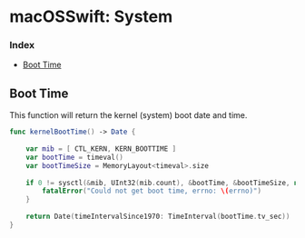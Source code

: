 # macOSSwift: System

### Index

* [Boot Time](https://github.com/erikberglund/macOSSwift/blob/master/macOSSwift_System.md#boot-time)

## Boot Time

This function will return the kernel (system) boot date and time.

```swift
func kernelBootTime() -> Date {
    
    var mib = [ CTL_KERN, KERN_BOOTTIME ]
    var bootTime = timeval()
    var bootTimeSize = MemoryLayout<timeval>.size
    
    if 0 != sysctl(&mib, UInt32(mib.count), &bootTime, &bootTimeSize, nil, 0) {
        fatalError("Could not get boot time, errno: \(errno)")
    }
    
    return Date(timeIntervalSince1970: TimeInterval(bootTime.tv_sec))
}
```
